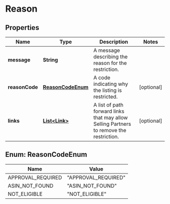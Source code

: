 
# Reason

## Properties
Name | Type | Description | Notes
------------ | ------------- | ------------- | -------------
**message** | **String** | A message describing the reason for the restriction. | 
**reasonCode** | [**ReasonCodeEnum**](#ReasonCodeEnum) | A code indicating why the listing is restricted. |  [optional]
**links** | [**List&lt;Link&gt;**](Link.md) | A list of path forward links that may allow Selling Partners to remove the restriction. |  [optional]


<a name="ReasonCodeEnum"></a>
## Enum: ReasonCodeEnum
Name | Value
---- | -----
APPROVAL_REQUIRED | &quot;APPROVAL_REQUIRED&quot;
ASIN_NOT_FOUND | &quot;ASIN_NOT_FOUND&quot;
NOT_ELIGIBLE | &quot;NOT_ELIGIBLE&quot;



